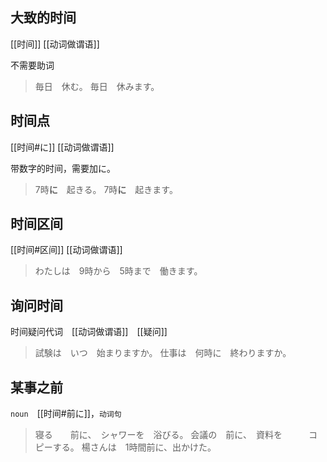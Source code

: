 ## 大致的时间

[[时间]] [[动词做谓语]]

不需要助词

> 毎日　休む。
> 毎日　休みます。

## 时间点

[[时间#に]] [[动词做谓语]]

带数字的时间，需要加に。

> 7時**に**　起きる。
> 7時**に**　起きます。

## 时间区间

[[时间#区间]] [[动词做谓语]]

> わたしは　9時から　5時まで　働きます。

## 询问时间

时间疑问代词　[[动词做谓语]]　[[疑问]]

> 試験は　いつ　始まりますか。
> 仕事は　何時に　終わりますか。

## 某事之前

`noun`　[[时间#前に]]，`动词句`

> 寝る　　前に、　シャワーを　浴びる。
> 会議の　前に、　資料を　　　コピーする。
> 楊さんは　1時間前に、出かけた。
